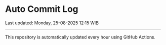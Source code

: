 # Auto Commit Log

Last updated: Monday, 25-08-2025 12:15 WIB

---

This repository is automatically updated every hour using GitHub Actions.
